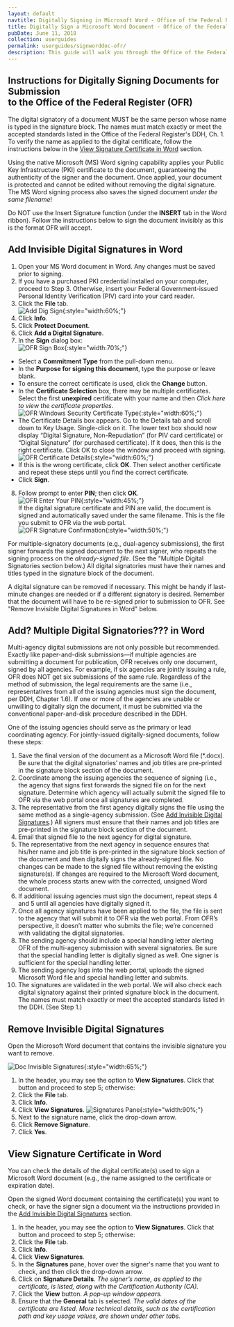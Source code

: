 ```yaml
---
layout: default
navtitle: Digitally Signing in Microsoft Word - Office of the Federal Register
title: Digitally Sign a Microsoft Word Document - Office of the Federal Register
pubDate: June 11, 2018
collection: userguides
permalink: userguides/signworddoc-ofr/
description: This guide will walk you through the Office of the Federal Register's procedures for digitally signing a Microsoft Word document with invisible digital signatures using your PIV credential or similar digital certificate.
---
```


## Instructions for Digitally Signing Documents for Submission<br>to the Office of the Federal Register (OFR)

The digital signatory of a document MUST be the same person whose name is typed in the signature block.  The names must match exactly or meet the accepted standards listed in the Office of the Federal Register's DDH, Ch. 1.  To verify the name as applied to the digital certificate, follow the instructions below in the [View Signature Certificate in Word](#view-signature-certificate-in-word) section.

Using the native Microsoft (MS) Word signing capability applies your Public Key Infrastructure (PKI) certificate to the document, guaranteeing the authenticity of the signer and the document.  Once applied, your document is protected and cannot be edited without removing the digital signature. The MS Word signing process also saves the signed document _under the same filename_!

Do NOT use the Insert Signature function (under the **INSERT** tab in the Word ribbon).  Follow the instructions below to sign the document invisibly as this is the format OFR will accept.

## Add Invisible Digital Signatures in Word

1. Open your MS Word document in Word. Any changes must be saved prior to signing.
2. If you have a purchased PKI credential installed on your computer, proceed to Step 3. Otherwise, insert your Federal Government-issued Personal Identity Verification (PIV) card into your card reader. 
3. Click the **File** tab.<br>
    ![Add Dig Sign]({{site.baseurl}}/img/ofr_word_add_digital_signature_new_1.png){:style="width:60%;"}<br>
4. Click **Info**. 
5. Click **Protect Document**.
6. Click **Add a Digital Signature**.
7. In the **Sign** dialog box:<br>
    ![OFR Sign Box]({{site.baseurl}}/img/ofr_sign_box_with_name_appears_here_3.png){:style="width:70%;"}<br>
* Select a **Commitment Type** from the pull-down menu.
* In the **Purpose for signing this document**, type the purpose or leave blank.
* To ensure the correct certificate is used, click the **Change** button.
* In the **Certificate Selection** box, there may be multiple certificates.  Select the first **unexpired** certificate with your name and then _Click here to view the certificate properties_.<br>
    ![OFR Windows Security Certificate Type]({{site.baseurl}}/img/ofr_windows_sec_piv_or_purch_cert.png){:style="width:60%;"}<br>
* The Certificate Details box appears.  Go to the Details tab and scroll down to Key Usage.  Single-click on it.  The lower text box should now display “Digital Signature, Non-Repudiation” (for PIV card certificate) or “Digital Signature” (for purchased certificate).  If it does, then this is the right certificate. Click OK to close the window and proceed with signing.<br>
    ![OFR Certificate Details]({{site.baseurl}}/img/ofr_certificate_details.png){:style="width:60%;"}<br>
* If this is the wrong certificate, click **OK**. Then select another certificate and repeat these steps until you find the correct certificate.
* Click **Sign**.
8. Follow prompt to enter **PIN**; then click **OK**.<br>
    ![OFR Enter Your PIN]({{site.baseurl}}/img/ofr_enter_your_pin_3.png){:style="width:45%;"}<br>
If the digital signature certificate and PIN are valid, the document is signed and automatically saved under the same filename.  This is the file you submit to OFR via the web portal.<br>
    ![OFR Signature Confirmation]({{site.baseurl}}/img/ofr_signature_confirmation.png){:style="width:50%;"}<br>

For multiple-signatory documents (e.g., dual-agency submissions), the first signer forwards the signed document to the next signer, who repeats the signing process on the _already-signed file_. (See the "Multiple Digital Signatories section below.)  All digital signatories must have their names and titles typed in the signature block of the document. 

A digital signature can be removed if necessary.  This might be handy if last-minute changes are needed or if a different signatory is desired. Remember that the document will have to be re-signed prior to submission to OFR.  See "Remove Invisible Digital Signatures in Word" below.

## **Add?** Multiple Digital Signatories??? in Word

Multi-agency digital submissions are not only possible but recommended.  Exactly like paper-and-disk submissions&mdash;if multiple agencies are submitting a document for publication, OFR receives only one document, signed by all agencies.  For example, if six agencies are jointly issuing a rule, OFR does NOT get six submissions of the same rule.  Regardless of the method of submission, the legal requirements are the same (i.e., representatives from all of the issuing agencies must sign the document, per DDH, Chapter 1.6).  If one or more of the agencies are unable or unwilling to digitally sign the document, it must be submitted via the conventional paper-and-disk procedure described in the DDH.

One of the issuing agencies should serve as the primary or lead coordinating agency. For jointly-issued digitally-signed documents, follow these steps:

1. Save the final version of the document as a Microsoft Word file (*.docx).  Be sure that the digital signatories’ names and job titles are pre-printed in the signature block section of the document.
2. Coordinate among the issuing agencies the sequence of signing (i.e., the agency that signs first forwards the signed file on for the next signature.  Determine which agency will actually submit the signed file to OFR via the web portal once all signatures are completed.
3. The representative from the first agency digitally signs the file using the same method as a single-agency submission. (See [Add Invisible Digital Signatures](#add-invisible-digital-signatures).)  All signers must ensure that their names and job titles are pre-printed in the signature block section of the document.
4. Email that signed file to the next agency for digital signature. 
5. The representative from the next agency in sequence ensures that his/her name and job title is pre-printed in the signature block section of the document and then digitally signs the already-signed file.  No changes can be made to the signed file without removing the existing signature(s).  If changes are required to the Microsoft Word document, the whole process starts anew with the corrected, unsigned Word document.
6. If additional issuing agencies must sign the document, repeat steps 4 and 5 until all agencies have digitally signed it. 
7. Once all agency signatures have been applied to the file, the file is sent to the agency that will submit it to OFR via the web portal.  From OFR’s perspective, it doesn’t matter who submits the file; we’re concerned with validating the digital signatories.
8. The sending agency should include a special handling letter alerting OFR of the multi-agency submission with several signatories.  Be sure that the special handling letter is digitally signed as well.  One signer is sufficient for the special handling letter.
9. The sending agency logs into the web portal, uploads the signed Microsoft Word file and special handling letter and submits.
10. The signatures are validated in the web portal.  We will also check each digital signatory against their printed signature block in the document.  The names must match exactly or meet the accepted standards listed in the DDH. (See Step 1.)

## Remove Invisible Digital Signatures

Open the Microsoft Word document that contains the invisible signature you want to remove.

![Doc Invisible Signatures]({{site.baseurl}}/img/ofr_remove_invisible_sign_4.png){:style="width:65%;"}

1. In the header, you may see the option to **View Signatures**.  Click that button and proceed to step 5; otherwise:
2. Click the **File** tab.
3. Click **Info**.
4. Click **View Signatures**.
    ![Signatures Pane]({{site.baseurl}}/img/ofr_signatures_pane_5.png){:style="width:90%;"}&nbsp;
6. Next to the signature name, click the drop-down arrow.
7. Click **Remove Signature**.
8. Click **Yes**.

## View Signature Certificate in Word

You can check the details of the digital certificate(s) used to sign a Microsoft Word document (e.g., the name assigned to the certificate or expiration date).

Open the signed Word document containing the certificate(s) you want to check, or have the signer sign a document via the instructions provided in the [Add Invisible Digital Signatures](#add-invisible-digital-signatures) section.

1. In the header, you may see the option to **View Signatures**.  Click that button and proceed to step 5; otherwise:
2. Click the **File** tab.
3. Click **Info**.
4. Click **View Signatures**.
5. In the **Signatures** pane, hover over the signer's name that you want to check, and then click the drop-down arrow.
6. Click on **Signature Details**. _The signer’s name, as applied to the certificate, is listed, along with the Certification Authority (CA)._  
7. Click the **View** button.  _A pop-up window appears._
8. Ensure that the **General** tab is selected. _The valid dates of the certificate are listed. More technical details, such as the certification path and key usage values, are shown under other tabs._


